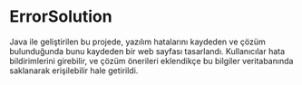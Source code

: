 # ErrorSolution
Java ile geliştirilen bu projede, yazılım hatalarını kaydeden ve çözüm bulunduğunda bunu kaydeden bir web sayfası tasarlandı. Kullanıcılar hata bildirimlerini girebilir, ve çözüm önerileri eklendikçe bu bilgiler veritabanında saklanarak erişilebilir hale getirildi.

